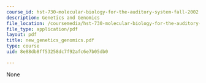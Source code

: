 ```yaml
---
course_id: hst-730-molecular-biology-for-the-auditory-system-fall-2002
description: Genetics and Genomics
file_location: /coursemedia/hst-730-molecular-biology-for-the-auditory-system-fall-2002/8e88db8ff53258dc7f92afc6e7b05db0_new_genetics_genomics.pdf
file_type: application/pdf
layout: pdf
title: new_genetics_genomics.pdf
type: course
uid: 8e88db8ff53258dc7f92afc6e7b05db0

---
```

None